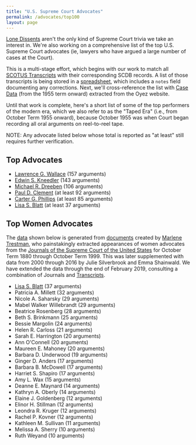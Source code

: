 ```yaml
---
title: "U.S. Supreme Court Advocates"
permalink: /advocates/top100
layout: page
---
```


[Lone Dissents](/cases/loners) aren't the only kind of Supreme Court trivia we take an interest in.
We're also working on a comprehensive list of the top U.S. Supreme Court advocates (ie, lawyers who
have argued a large number of cases at the Court).

This is a multi-stage effort, which begins with our work to match all
[SCOTUS Transcripts](/transcripts/scotus) with their corresponding SCDB records. 
A list of those transcripts is being stored in a
[spreadsheet](https://github.com/jeffpar/lonedissent/blob/master/sources/ld/transcripts.csv),
which includes a `notes` field documenting any corrections.  Next, we'll cross-reference
the list with [Case Data](https://github.com/jeffpar/lonedissent/tree/master/sources/oyez/cases)
(from the 1955 term onward) extracted from the Oyez website.

Until that work is complete, here's a short list of some of the top performers of the modern era,
which we also refer to as the "Taped Era" (i.e., from October Term 1955 onward), because October
1955 was when Court began recording all oral arguments on reel-to-reel tape.

NOTE: Any advocate listed below whose total is reported as "at least" still requires further verification.

## Top Advocates

- [Lawrence G. Wallace](/advocates/top100/lawrence_wallace) (157 arguments)
- [Edwin S. Kneedler](/advocates/top100/edwin_kneedler) (143 arguments)
- [Michael R. Dreeben](/advocates/top100/michael_dreeben) (106 arguments)
- [Paul D. Clement](/advocates/top100/paul_clement) (at least 92 arguments)
- [Carter G. Phillips](/advocates/top100/carter_phillips) (at least 85 arguments)
- [Lisa S. Blatt](/advocates/top100/lisa_blatt) (at least 37 arguments)

## Top Women Advocates

The [data](https://github.com/jeffpar/lonedissent/blob/master/sources/ld/women-advocates.csv) shown below is generated from
[documents](https://supremecourthistory.org/history_oral_advocates.html) created by [Marlene Trestman](https://www.marlenetrestman.com),
who painstakingly extracted appearances of women advocates from the [Journals of the Supreme Court of the United States](https://www.supremecourt.gov/orders/journal.aspx)
for October Term 1880 through October Term 1999.  This was later supplemented with data from 2000 through 2016 by Julie Silverbrook and Emma Shainwald.
We have extended the data through the end of February 2019, consulting a combination of Journals and [Transcripts](https://www.supremecourt.gov/oral_arguments/argument_transcript/2018).

- [Lisa S. Blatt](/advocates/top100/lisa_blatt) (37 arguments)
- Patricia A. Millett (32 arguments)
- Nicole A. Saharsky (29 arguments)
- Mabel Walker Willebrandt (29 arguments)
- Beatrice Rosenberg (28 arguments)
- Beth S. Brinkmann (25 arguments)
- Bessie Margolin (24 arguments)
- Helen R. Carloss (21 arguments)
- Sarah E. Harrington (20 arguments)
- Ann O'Connell (20 arguments)
- Maureen E. Mahoney (20 arguments)
- Barbara D. Underwood (19 arguments)
- Ginger D. Anders (17 arguments)
- Barbara B. McDowell (17 arguments)
- Harriet S. Shapiro (17 arguments)
- Amy L. Wax (15 arguments)
- Deanne E. Maynard (14 arguments)
- Kathryn A. Oberly (14 arguments)
- Elaine J. Goldenberg (12 arguments)
- Elinor H. Stillman (12 arguments)
- Leondra R. Kruger (12 arguments)
- Rachel P. Kovner (12 arguments)
- Kathleen M. Sullivan (11 arguments)
- Melissa A. Sherry (10 arguments)
- Ruth Weyand (10 arguments)
